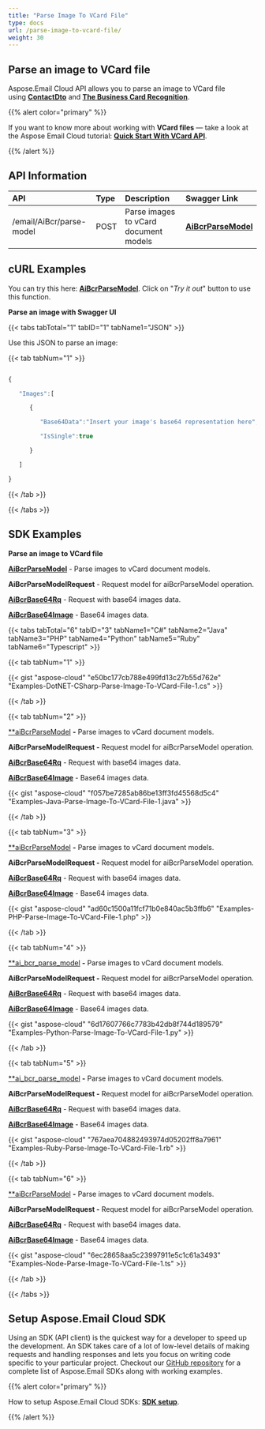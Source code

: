 ```yaml
---
title: "Parse Image To VCard File"
type: docs
url: /parse-image-to-vcard-file/
weight: 30
---
```


## **Parse an image to VCard file**
Aspose.Email Cloud API allows you to parse an image to VCard file using [**ContactDto**](https://github.com/aspose-email-cloud/aspose-email-cloud-dotnet/blob/master/docs/ContactDto.md) and [**The Business Card Recognition**](/business-cards-recognition-api/).

{{% alert color="primary" %}} 

If you want to know more about working with **VCard files** — take a look at the Aspose Email Cloud tutorial: [**Quick Start With VCard API**](/quick-start-with-vcard-api/).

{{% /alert %}} 
## **API Information**

|**API**|**Type**|**Description**|**Swagger Link**|
| :- | :- | :- | :- |
|/email/AiBcr/parse-model|POST|Parse images to vCard document models|[**AiBcrParseModel**](https://apireference.aspose.cloud/email/#/AiBcr/AiBcrParseModel)|
## **cURL Examples**
You can try this here: [**AiBcrParseModel**](https://apireference.aspose.cloud/email/#/AiBcr/AiBcrParseModel). Click on "*Try it out*" button to use this function. 

**Parse an image with Swagger UI**

{{< tabs tabTotal="1" tabID="1" tabName1="JSON" >}}

Use this JSON to parse an image: 

{{< tab tabNum="1" >}}

```javascript

{

   "Images":[

      {

         "Base64Data":"Insert your image's base64 representation here",

         "IsSingle":true

      }

   ]

}

```

{{< /tab >}}

{{< /tabs >}}


## **SDK Examples**
**Parse an image to VCard file**

[**AiBcrParseModel**](https://github.com/aspose-email-cloud/aspose-email-cloud-dotnet/blob/9511b81d6c62dda413dc23f6f6f8a0973a144343/docs/EmailApi.md#AiBcrParseModel) - Parse images to vCard document models.

**AiBcrParseModelRequest** - Request model for aiBcrParseModel operation.

[**AiBcrBase64Rq**](https://github.com/aspose-email-cloud/aspose-email-cloud-dotnet/blob/dff3d963b6d39312189f14dafafe2aa2ab774b4b/docs/AiBcrBase64Rq.md) - Request with base64 images data.

[**AiBcrBase64Image**](https://github.com/aspose-email-cloud/aspose-email-cloud-dotnet/blob/dff3d963b6d39312189f14dafafe2aa2ab774b4b/docs/AiBcrBase64Image.md) - Base64 images data.


{{< tabs tabTotal="6" tabID="3" tabName1="C#" tabName2="Java" tabName3="PHP" tabName4="Python" tabName5="Ruby" tabName6="Typescript" >}}

{{< tab tabNum="1" >}}

{{< gist "aspose-cloud" "e50bc177cb788e499fd13c27b55d762e" "Examples-DotNET-CSharp-Parse-Image-To-VCard-File-1.cs" >}}

{{< /tab >}}

{{< tab tabNum="2" >}}

[**aiBcrParseModel](https://github.com/aspose-email-cloud/aspose-email-cloud-java/blob/37ee732853b3f483c1af14402662fe790ad5aaf9/docs/EmailApi.md#aibcrparsemodel) **-** Parse images to vCard document models.

**AiBcrParseModelRequest -** Request model for aiBcrParseModel operation.

[**AiBcrBase64Rq**](https://github.com/aspose-email-cloud/aspose-email-cloud-java/blob/73f48e63538ba6e46ff77a473c839c1e7170c462/docs/AiBcrBase64Rq.md) - Request with base64 images data.

[**AiBcrBase64Image**](https://github.com/aspose-email-cloud/aspose-email-cloud-java/blob/73f48e63538ba6e46ff77a473c839c1e7170c462/docs/AiBcrBase64Image.md) - Base64 images data.

{{< gist "aspose-cloud" "f057be7285ab86be13ff3fd45568d5c4" "Examples-Java-Parse-Image-To-VCard-File-1.java" >}}

{{< /tab >}}

{{< tab tabNum="3" >}}

[**aiBcrParseModel](https://github.com/aspose-email-cloud/aspose-email-cloud-php/blob/3a5c2c35a31629493aa484b65870622165570db8/doc/EmailApi.md#aibcrparsemodel) **-** Parse images to vCard document models.

**AiBcrParseModelRequest -** Request model for aiBcrParseModel operation.

[**AiBcrBase64Rq**](https://github.com/aspose-email-cloud/aspose-email-cloud-php/blob/f507a0aa93ffedfc5845bdcf07534e3d05c4b9ce/doc/AiBcrBase64Rq.md) - Request with base64 images data.

[**AiBcrBase64Image**](https://github.com/aspose-email-cloud/aspose-email-cloud-php/blob/f507a0aa93ffedfc5845bdcf07534e3d05c4b9ce/doc/AiBcrBase64Image.md) - Base64 images data.

{{< gist "aspose-cloud" "ad60c1500a11fcf71b0e840ac5b3ffb6" "Examples-PHP-Parse-Image-To-VCard-File-1.php" >}}

{{< /tab >}}

{{< tab tabNum="4" >}}

[**ai_bcr_parse_model](https://github.com/aspose-email-cloud/aspose-email-cloud-python/blob/22a14eb5f9ca38fcf2e79193a2890d3018fbaf84/sdk/docs/EmailApi.md#ai_bcr_parse_model) **-** Parse images to vCard document models.

**AiBcrParseModelRequest -** Request model for aiBcrParseModel operation.

[**AiBcrBase64Rq**](https://github.com/aspose-email-cloud/aspose-email-cloud-python/blob/8e364e51130302fc3574f9c5e9188c1793fb238c/sdk/docs/AiBcrBase64Rq.md) - Request with base64 images data.

[**AiBcrBase64Image**](https://github.com/aspose-email-cloud/aspose-email-cloud-python/blob/8e364e51130302fc3574f9c5e9188c1793fb238c/sdk/docs/AiBcrBase64Image.md) - Base64 images data.

{{< gist "aspose-cloud" "6d17607766c7783b42db8f744d189579" "Examples-Python-Parse-Image-To-VCard-File-1.py" >}}

{{< /tab >}}

{{< tab tabNum="5" >}}

[**ai_bcr_parse_model](https://github.com/aspose-email-cloud/aspose-email-cloud-ruby/blob/f3225bb43730f601716d5aa26c0f5e1734a64833/docs/EmailApi.md#ai_bcr_parse_model) **-** Parse images to vCard document models.

**AiBcrParseModelRequest -** Request model for aiBcrParseModel operation.

[**AiBcrBase64Rq**](https://github.com/aspose-email-cloud/aspose-email-cloud-python/blob/8e364e51130302fc3574f9c5e9188c1793fb238c/sdk/docs/AiBcrBase64Rq.md) - Request with base64 images data.

[**AiBcrBase64Image**](https://github.com/aspose-email-cloud/aspose-email-cloud-ruby/blob/57a6dbc44033c6fd33bca8d1c441c4df0cb9e236/docs/AiBcrBase64Image.md) - Base64 images data.

{{< gist "aspose-cloud" "767aea704882493974d05202ff8a7961" "Examples-Ruby-Parse-Image-To-VCard-File-1.rb" >}}

{{< /tab >}}

{{< tab tabNum="6" >}}



[**aiBcrParseModel](https://github.com/aspose-email-cloud/aspose-email-cloud-node/blob/0d0ec4f4a9ca1beb87e3c194f1ac69630d5205fe/doc/EmailApi.md#aiBcrParseModel) **-** Parse images to vCard document models.

**AiBcrParseModelRequest -** Request model for aiBcrParseModel operation.

[**AiBcrBase64Rq**](https://github.com/aspose-email-cloud/aspose-email-cloud-node/blob/3eb34ee080e3747b1109f7b66c80918a6cf0df68/doc/AiBcrBase64Rq.md) - Request with base64 images data.

[**AiBcrBase64Image**](https://github.com/aspose-email-cloud/aspose-email-cloud-node/blob/3eb34ee080e3747b1109f7b66c80918a6cf0df68/doc/AiBcrBase64Image.md) - Base64 images data.

{{< gist "aspose-cloud" "6ec28658aa5c23997911e5c1c61a3493" "Examples-Node-Parse-Image-To-VCard-File-1.ts" >}}

{{< /tab >}}

{{< /tabs >}}
## **Setup Aspose.Email Cloud SDK**
Using an SDK (API client) is the quickest way for a developer to speed up the development. An SDK takes care of a lot of low-level details of making requests and handling responses and lets you focus on writing code specific to your particular project. Checkout our [GitHub repository](https://github.com/aspose-email-cloud) for a complete list of Aspose.Email SDKs along with working examples.

{{% alert color="primary" %}} 

How to setup Aspose.Email Cloud SDKs: [**SDK setup**](/sdk-setup/).

{{% /alert %}}
